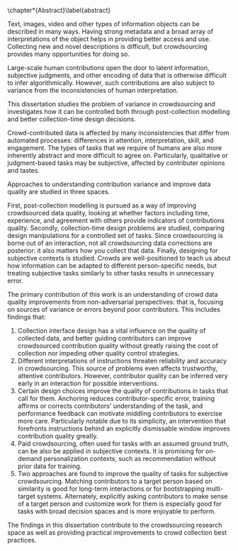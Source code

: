 \chapter*{Abstract}\label{abstract}

Text, images, video and other types of information objects can be described in many ways.
Having strong metadata and a broad array of interpretations of the object helps in providing better access and use.
Collecting new and novel descriptions is difficult, but crowdsourcing provides many opportunities for doing so.

Large-scale human contributions open the door to latent information, subjective judgments, and other encoding of data that is otherwise difficult to infer algorithmically.
However, such contributions are also subject to variance from the inconsistencies of human interpretation.

This dissertation studies the problem of variance in crowdsourcing and investigates how it can be controlled both through post-collection modelling and better collection-time design decisions.

Crowd-contributed data is affected by many inconsistencies that differ from automated processes: differences in attention, interpretation, skill, and engagement.
The types of tasks that we require of humans are also more inherently abstract and more difficult to agree on. Particularly, qualitative or judgment-based tasks may be subjective, affected by contributer opinions and tastes.

Approaches to understanding contribution variance and improve data quality are studied in three spaces.

First, post-collection modelling is pursued as a way of improving crowdsourced data quality, looking at whether factors including time, experience, and agreement with others provide indicators of contributions quality.
Secondly, collection-time design problems are studied, comparing design manipulations for a controlled set of tasks.
Since crowdsourcing is borne out of an interaction, not all crowdsourcing data corrections are posterior: it also matters how you collect that data.
Finally, designing for subjective contexts is studied. Crowds are well-positioned to teach us about how information can be adapted to different person-specific needs, but treating subjective tasks similarly to other tasks results in unnecessary error.

The primary contribution of this work is an understanding of crowd data quality improvements from non-adversarial perspectives: that is, focusing on sources of variance or errors beyond poor contributors.
This includes findings that:

 1. Collection interface design has a vital influence on the quality of collected data, and better guiding contributors can improve crowdsourced contribution quality without greatly raising the cost of collection nor impeding other quality control strategies.
 2. Different interpretations of instructions threaten reliability and accuracy in crowdsourcing. This source of problems even affects trustworthy, attentive contributors. However, contributor quality can be inferred very early in an interaction for possible interventions.
 3. Certain design choices improve the quality of contributions in tasks that call for them.
 Anchoring reduces contributor-specific error, training affirms or corrects contributors' understanding of the task, and performance feedback can motivate middling contributors to exercise more care. Particularly notable due to its simplicity, an intervention that forefronts instructions behind an explicitly dismissable window improves contribution quality greatly.
 4. Paid crowdsourcing, often used for tasks with an assumed ground truth, can be also be applied in subjective contexts. It is promising for on-demand personalization contexts, such as recommendation without prior data for training.
 5. Two approaches are found to improve the quality of tasks for subjective crowdsourcing.
 Matching contributors to a target person based on similarity is good for long-term interactions or for bootstrapping multi-target systems. Alternately, explicitly asking contributors to make sense of a target person and customize work for them is especially good for tasks with broad decision spaces and is more enjoyable to perform.

The findings in this dissertation contribute to the crowdsourcing research space as well as providing practical improvements to crowd collection best practices.
